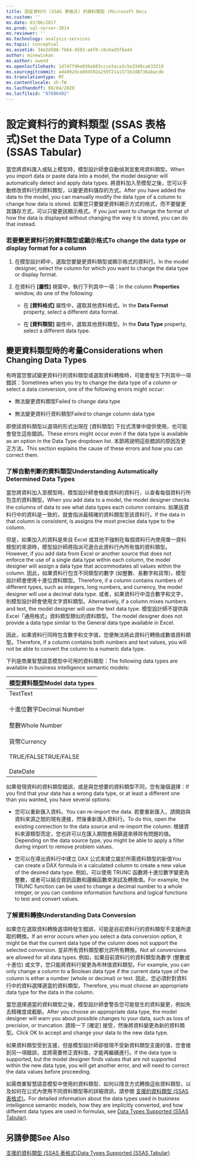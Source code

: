 ```yaml
---
title: 設定資料行 (SSAS 表格式) 的資料類型 |Microsoft Docs
ms.custom: ''
ms.date: 03/06/2017
ms.prod: sql-server-2014
ms.reviewer: ''
ms.technology: analysis-services
ms.topic: conceptual
ms.assetid: 34e2d508-7b64-4503-a4f0-c6c6ad5f8a44
author: minewiskan
ms.author: owend
ms.openlocfilehash: 1d747f96e836a683ccce3aca3c5e3349ca633210
ms.sourcegitcommit: ad4d92dce894592a259721a1571b1d8736abacdb
ms.translationtype: MT
ms.contentlocale: zh-TW
ms.lasthandoff: 08/04/2020
ms.locfileid: "87686492"
---
```

# <a name="set-the-data-type-of-a-column-ssas-tabular"></a><span data-ttu-id="28c62-102">設定資料行的資料類型 (SSAS 表格式)</span><span class="sxs-lookup"><span data-stu-id="28c62-102">Set the Data Type of a Column (SSAS Tabular)</span></span>
  <span data-ttu-id="28c62-103">當您將資料匯入或貼上模型時，模型設計師會自動偵測並套用資料類型。</span><span class="sxs-lookup"><span data-stu-id="28c62-103">When you import data or paste data into a model, the model designer will automatically detect and apply data types.</span></span> <span data-ttu-id="28c62-104">將資料加入至模型之後，您可以手動修改資料行的資料類型，以變更資料儲存的方式。</span><span class="sxs-lookup"><span data-stu-id="28c62-104">After you have added the data to the model, you can manually modify the data type of a column to change how data is stored.</span></span> <span data-ttu-id="28c62-105">如果您只要變更資料顯示方式的格式，而不要變更其儲存方式，可以只變更該顯示格式。</span><span class="sxs-lookup"><span data-stu-id="28c62-105">If you just want to change the format of how the data is displayed without changing the way it is stored, you can do that instead.</span></span>  
  
### <a name="to-change-the-data-type-or-display-format-for-a-column"></a><span data-ttu-id="28c62-106">若要變更資料行的資料類型或顯示格式</span><span class="sxs-lookup"><span data-stu-id="28c62-106">To change the data type or display format for a column</span></span>  
  
1.  <span data-ttu-id="28c62-107">在模型設計師中，選取您要變更資料類型或顯示格式的資料行。</span><span class="sxs-lookup"><span data-stu-id="28c62-107">In the model designer, select the column for which you want to change the data type or display format.</span></span>  
  
2.  <span data-ttu-id="28c62-108">在資料行 **[屬性]** 視窗中，執行下列其中一項：</span><span class="sxs-lookup"><span data-stu-id="28c62-108">In the column **Properties** window, do one of the following:</span></span>  
  
    -   <span data-ttu-id="28c62-109">在 **[資料格式]** 屬性中，選取其他資料格式。</span><span class="sxs-lookup"><span data-stu-id="28c62-109">In the **Data Format** property, select a different data format.</span></span>  
  
    -   <span data-ttu-id="28c62-110">在 **[資料類型]** 屬性中，選取其他資料類型。</span><span class="sxs-lookup"><span data-stu-id="28c62-110">In the **Data Type** property, select a different data type.</span></span>  
  
## <a name="considerations-when-changing-data-types"></a><span data-ttu-id="28c62-111">變更資料類型時的考量</span><span class="sxs-lookup"><span data-stu-id="28c62-111">Considerations when Changing Data Types</span></span>  
 <span data-ttu-id="28c62-112">有時當您嘗試變更資料行的資料類型或選取資料轉換時，可能會發生下列其中一項錯誤：</span><span class="sxs-lookup"><span data-stu-id="28c62-112">Sometimes when you try to change the data type of a column or select a data conversion, one of the following errors might occur:</span></span>  
  
-   <span data-ttu-id="28c62-113">無法變更資料類型</span><span class="sxs-lookup"><span data-stu-id="28c62-113">Failed to change data type</span></span>  
  
-   <span data-ttu-id="28c62-114">無法變更資料行資料類型</span><span class="sxs-lookup"><span data-stu-id="28c62-114">Failed to change column data type</span></span>  
  
 <span data-ttu-id="28c62-115">即使該資料類型以選項的形式出現在 [資料類型] 下拉式清單中提供使用，也可能會發生這些錯誤。</span><span class="sxs-lookup"><span data-stu-id="28c62-115">These errors might occur even if the data type is available as an option in the Data Type dropdown list.</span></span> <span data-ttu-id="28c62-116">本節將說明這些錯誤的原因及更正方法。</span><span class="sxs-lookup"><span data-stu-id="28c62-116">This section explains the cause of these errors and how you can correct them.</span></span>  
  
### <a name="understanding-automatically-determined-data-types"></a><span data-ttu-id="28c62-117">了解自動判斷的資料類型</span><span class="sxs-lookup"><span data-stu-id="28c62-117">Understanding Automatically Determined Data Types</span></span>  
 <span data-ttu-id="28c62-118">當您將資料加入至模型時，模型設計師會檢查資料的資料行，以查看每個資料行所包含的資料類型。</span><span class="sxs-lookup"><span data-stu-id="28c62-118">When you add data to a model, the model designer checks the columns of data to see what data types each column contains.</span></span> <span data-ttu-id="28c62-119">如果該資料行中的資料是一致的，就會指派最精確的資料類型至該資料行。</span><span class="sxs-lookup"><span data-stu-id="28c62-119">If the data in that column is consistent, is assigns the most precise data type to the column.</span></span>  
  
 <span data-ttu-id="28c62-120">但是，如果加入的資料是來自 Excel 或其他不強制在每個資料行內使用單一資料類型的來源時，模型設計師將指派可適合此資料行內所有值的資料類型。</span><span class="sxs-lookup"><span data-stu-id="28c62-120">However, if you add data from Excel or another source that does not enforce the use of a single data type within each column, the model designer will assign a data type that accommodates all values within the column.</span></span> <span data-ttu-id="28c62-121">因此，如果資料行包含不同類型的數字 (如整數、長數字和貨幣)，模型設計師會使用十進位資料類型。</span><span class="sxs-lookup"><span data-stu-id="28c62-121">Therefore, if a column contains numbers of different types, such as integers, long numbers, and currency, the model designer will use a decimal data type.</span></span> <span data-ttu-id="28c62-122">或者，如果資料行中混合數字和文字，則模型設計師會使用文字資料類型。</span><span class="sxs-lookup"><span data-stu-id="28c62-122">Alternatively, if a column mixes numbers and text, the model designer will use the text data type.</span></span> <span data-ttu-id="28c62-123">模型設計師不提供與 Excel「通用格式」資料類型類似的資料類型。</span><span class="sxs-lookup"><span data-stu-id="28c62-123">The model designer does not provide a data type similar to the General data type available in Excel.</span></span>  
  
 <span data-ttu-id="28c62-124">因此，如果資料行同時包含數字和文字值，您便無法將此資料行轉換成數值資料類型。</span><span class="sxs-lookup"><span data-stu-id="28c62-124">Therefore, if a column contains both numbers and text values, you will not be able to convert the column to a numeric data type.</span></span>  
  
 <span data-ttu-id="28c62-125">下列是商業智慧語意模型中可用的資料類型：</span><span class="sxs-lookup"><span data-stu-id="28c62-125">The following data types are available in business intelligence semantic models:</span></span>  
  
|<span data-ttu-id="28c62-126">模型資料類型</span><span class="sxs-lookup"><span data-stu-id="28c62-126">Model data types</span></span>|  
|----------------------|  
|<span data-ttu-id="28c62-127">Text</span><span class="sxs-lookup"><span data-stu-id="28c62-127">Text</span></span><br /><br /> <span data-ttu-id="28c62-128">十進位數字</span><span class="sxs-lookup"><span data-stu-id="28c62-128">Decimal Number</span></span><br /><br /> <span data-ttu-id="28c62-129">整數</span><span class="sxs-lookup"><span data-stu-id="28c62-129">Whole Number</span></span><br /><br /> <span data-ttu-id="28c62-130">貨幣</span><span class="sxs-lookup"><span data-stu-id="28c62-130">Currency</span></span><br /><br /> <span data-ttu-id="28c62-131">TRUE/FALSE</span><span class="sxs-lookup"><span data-stu-id="28c62-131">TRUE/FALSE</span></span><br /><br /> <span data-ttu-id="28c62-132">Date</span><span class="sxs-lookup"><span data-stu-id="28c62-132">Date</span></span>|  
  
 <span data-ttu-id="28c62-133">如果發現資料的資料類型錯誤，或是與您想要的資料類型不同，您有幾個選擇：</span><span class="sxs-lookup"><span data-stu-id="28c62-133">If you find that your data has a wrong data type, or at least a different one than you wanted, you have several options:</span></span>  
  
-   <span data-ttu-id="28c62-134">您可以重新匯入資料。</span><span class="sxs-lookup"><span data-stu-id="28c62-134">You can re-import the data.</span></span> <span data-ttu-id="28c62-135">若要重新匯入，請開啟與資料來源之間的現有連接，然後重新匯入資料行。</span><span class="sxs-lookup"><span data-stu-id="28c62-135">To do this, open the existing connection to the data source and re-import the column.</span></span> <span data-ttu-id="28c62-136">根據資料來源類型而定，您也許可以在匯入期間套用篩選來移除有問題的值。</span><span class="sxs-lookup"><span data-stu-id="28c62-136">Depending on the data source type, you might be able to apply a filter during import to remove problem values.</span></span>  
  
-   <span data-ttu-id="28c62-137">您可以在導出資料行中建立 DAX 公式來建立屬於所需資料類型的新值</span><span class="sxs-lookup"><span data-stu-id="28c62-137">You can create a DAX formula in a calculated column to create a new value of the desired data type.</span></span> <span data-ttu-id="28c62-138">例如，可以使用 TRUNC 函數將十進位數字變更為整數，或者可以結合資訊函數和邏輯函數來測試及轉換值。</span><span class="sxs-lookup"><span data-stu-id="28c62-138">For example, the TRUNC function can be used to change a decimal number to a whole integer, or you can combine information functions and logical functions to test and convert values.</span></span>  
  
### <a name="understanding-data-conversion"></a><span data-ttu-id="28c62-139">了解資料轉換</span><span class="sxs-lookup"><span data-stu-id="28c62-139">Understanding Data Conversion</span></span>  
 <span data-ttu-id="28c62-140">如果您在選取資料轉換選項時發生錯誤，可能是目前資料行的資料類型不支援所選取的轉換。</span><span class="sxs-lookup"><span data-stu-id="28c62-140">If an error occurs when you select a data conversion option, it might be that the current data type of the column does not support the selected conversion.</span></span> <span data-ttu-id="28c62-141">並非所有資料類型都允許所有轉換。</span><span class="sxs-lookup"><span data-stu-id="28c62-141">Not all conversions are allowed for all data types.</span></span> <span data-ttu-id="28c62-142">例如，如果目前資料行的資料類型為數字 (整數或十進位) 或文字，您只能將資料行變更為布林值資料類型。</span><span class="sxs-lookup"><span data-stu-id="28c62-142">For example, you can only change a column to a Boolean data type if the current data type of the column is either a number (whole or decimal) or text.</span></span> <span data-ttu-id="28c62-143">因此，您必須針對資料行中的資料選擇適當的資料類型。</span><span class="sxs-lookup"><span data-stu-id="28c62-143">Therefore, you must choose an appropriate data type for the data in the column.</span></span>  
  
 <span data-ttu-id="28c62-144">當您選擇適當的資料類型之後，模型設計師會警告您可能發生的資料變更，例如失去精確度或截斷。</span><span class="sxs-lookup"><span data-stu-id="28c62-144">After you choose an appropriate data type, the model designer will warn you about possible changes to your data, such as loss of precision, or truncation.</span></span> <span data-ttu-id="28c62-145">請按一下 [確定] 接受，然後將資料變更為新的資料類型。</span><span class="sxs-lookup"><span data-stu-id="28c62-145">Click OK to accept and change your data to the new data type.</span></span>  
  
 <span data-ttu-id="28c62-146">如果資料類型受到支援，但是模型設計師卻發現不受新資料類型支援的值，您會接到另一項錯誤，並將需要修正資料值，才能再繼續進行。</span><span class="sxs-lookup"><span data-stu-id="28c62-146">If the data type is supported, but the model designer finds values that are not supported within the new data type, you will get another error, and will need to correct the data values before proceeding.</span></span>  
  
 <span data-ttu-id="28c62-147">如需商業智慧語意模型中使用的資料類型、如何以隱含方式轉換這些資料類型，以及如何在公式內使用不同資料類型等的詳細資訊，請參閱 [支援的資料類型 &#40;SSAS 表格式&#41;](data-types-supported-ssas-tabular.md)。</span><span class="sxs-lookup"><span data-stu-id="28c62-147">For detailed information about the data types used in business intelligence semantic models, how they are implicitly converted, and how different data types are used in formulas, see [Data Types Supported &#40;SSAS Tabular&#41;](data-types-supported-ssas-tabular.md).</span></span>  
  
## <a name="see-also"></a><span data-ttu-id="28c62-148">另請參閱</span><span class="sxs-lookup"><span data-stu-id="28c62-148">See Also</span></span>  
 [<span data-ttu-id="28c62-149">支援的資料類型 &#40;SSAS 表格式&#41;</span><span class="sxs-lookup"><span data-stu-id="28c62-149">Data Types Supported &#40;SSAS Tabular&#41;</span></span>](data-types-supported-ssas-tabular.md)  
  
  
